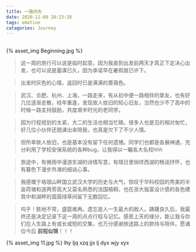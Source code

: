 ```yaml
---
title: 一路向东
date: 2020-11-09 20:23:28
tags: emotion
catagories: Journey
---
```

</br>
{% asset_img Beginning.jpg %}
</br>
<!--more -->

> 这一周的旅行可以说是临时起意，因为我直到出发前两天才真正下定决心出发，也可以说是蓄谋已久，因为承诺早在暑假就已许下。

> 出发时灰色的心情，返回时已是满满的蔷薇色。

> 武汉、合肥、杭州、上海，一路走来，有从初中便一路相伴的挚友，也有好几位逐渐走散，经年重逢，发现故人依旧的知心旧友，当然也少不了高中的时候一路支持鼓励，共度艰辛时光的老同学。 

> 因为行程规划的太紧，大二的生活也相当忙碌。很多人也是见的相对匆忙，好几位小伙伴还翘课出来陪我，也真是欠下了不少人情。

> 但所幸故人依旧，也是基本没有留下任何遗憾。同学们也都是各展神通，充分利用了学校安保系统的各种bug，让我得以一瞩各大名校hhh  

> 旅途中，有微雨中漫游东湖的诗情写意，有晴日里徜徉西湖的畅谈抒怀，也有暮色下漫步外滩的细谈心事。

> 我感慨于珞珈山畔国立武汉大学的历史与大气，惊叹于华科校园的秀美的半亩荷塘和道两旁高大又莫名熟悉的法国梧桐，也在浙大独富设计感的各色建筑中和湖畔的茵茵绿草间留下无数回忆。

> 呜乎！胜地不常，盛筵难再。遗忘是人一生最大的敌人。踌躇良久后，我最终还是决定记录下这一周的点点行程与记忆。感恩上天的缘分，能让我与你们在人生路上有或长或短的交集，也万分感谢旅途路上的款待与陪伴。愿诸位今后 **前程似锦**！！！

{% asset_img 11.jpg %}
lhy ljq xzq jjx lj dyx wjy xyx